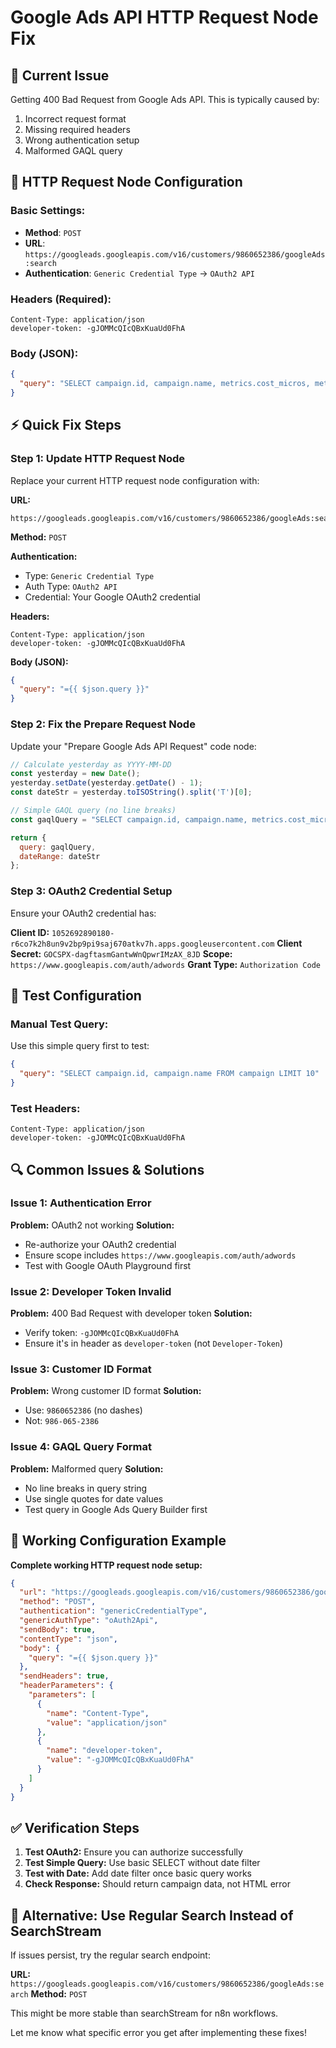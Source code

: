 # Google Ads API HTTP Request Node Fix

## 🚨 Current Issue
Getting 400 Bad Request from Google Ads API. This is typically caused by:
1. Incorrect request format
2. Missing required headers
3. Wrong authentication setup
4. Malformed GAQL query

## 🔧 HTTP Request Node Configuration

### **Basic Settings:**
- **Method**: `POST`
- **URL**: `https://googleads.googleapis.com/v16/customers/9860652386/googleAds:search`
- **Authentication**: `Generic Credential Type` → `OAuth2 API`

### **Headers (Required):**
```
Content-Type: application/json
developer-token: -gJOMMcQIcQBxKuaUd0FhA
```

### **Body (JSON):**
```json
{
  "query": "SELECT campaign.id, campaign.name, metrics.cost_micros, metrics.impressions, metrics.clicks, metrics.conversions, metrics.conversion_value_micros FROM campaign WHERE segments.date = 'YYYY-MM-DD' AND campaign.status = 'ENABLED'"
}
```

## ⚡ Quick Fix Steps

### **Step 1: Update HTTP Request Node**
Replace your current HTTP request node configuration with:

**URL:**
```
https://googleads.googleapis.com/v16/customers/9860652386/googleAds:search
```

**Method:** `POST`

**Authentication:** 
- Type: `Generic Credential Type`
- Auth Type: `OAuth2 API`
- Credential: Your Google OAuth2 credential

**Headers:**
```
Content-Type: application/json
developer-token: -gJOMMcQIcQBxKuaUd0FhA
```

**Body (JSON):**
```json
{
  "query": "={{ $json.query }}"
}
```

### **Step 2: Fix the Prepare Request Node**
Update your "Prepare Google Ads API Request" code node:

```javascript
// Calculate yesterday as YYYY-MM-DD
const yesterday = new Date();
yesterday.setDate(yesterday.getDate() - 1);
const dateStr = yesterday.toISOString().split('T')[0];

// Simple GAQL query (no line breaks)
const gaqlQuery = "SELECT campaign.id, campaign.name, metrics.cost_micros, metrics.impressions, metrics.clicks, metrics.conversions, metrics.conversion_value_micros FROM campaign WHERE segments.date = '" + dateStr + "' AND campaign.status = 'ENABLED'";

return {
  query: gaqlQuery,
  dateRange: dateStr
};
```

### **Step 3: OAuth2 Credential Setup**
Ensure your OAuth2 credential has:

**Client ID:** `1052692890180-r6co7k2h8un9v2bp9pi9saj670atkv7h.apps.googleusercontent.com`
**Client Secret:** `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`
**Scope:** `https://www.googleapis.com/auth/adwords`
**Grant Type:** `Authorization Code`

## 🧪 Test Configuration

### **Manual Test Query:**
Use this simple query first to test:

```json
{
  "query": "SELECT campaign.id, campaign.name FROM campaign LIMIT 10"
}
```

### **Test Headers:**
```
Content-Type: application/json
developer-token: -gJOMMcQIcQBxKuaUd0FhA
```

## 🔍 Common Issues & Solutions

### **Issue 1: Authentication Error**
**Problem:** OAuth2 not working
**Solution:** 
- Re-authorize your OAuth2 credential
- Ensure scope includes `https://www.googleapis.com/auth/adwords`
- Test with Google OAuth Playground first

### **Issue 2: Developer Token Invalid**
**Problem:** 400 Bad Request with developer token
**Solution:**
- Verify token: `-gJOMMcQIcQBxKuaUd0FhA`
- Ensure it's in header as `developer-token` (not `Developer-Token`)

### **Issue 3: Customer ID Format**
**Problem:** Wrong customer ID format
**Solution:**
- Use: `9860652386` (no dashes)
- Not: `986-065-2386`

### **Issue 4: GAQL Query Format**
**Problem:** Malformed query
**Solution:**
- No line breaks in query string
- Use single quotes for date values
- Test query in Google Ads Query Builder first

## 🎯 Working Configuration Example

**Complete working HTTP request node setup:**

```json
{
  "url": "https://googleads.googleapis.com/v16/customers/9860652386/googleAds:search",
  "method": "POST",
  "authentication": "genericCredentialType",
  "genericAuthType": "oAuth2Api",
  "sendBody": true,
  "contentType": "json",
  "body": {
    "query": "={{ $json.query }}"
  },
  "sendHeaders": true,
  "headerParameters": {
    "parameters": [
      {
        "name": "Content-Type",
        "value": "application/json"
      },
      {
        "name": "developer-token",
        "value": "-gJOMMcQIcQBxKuaUd0FhA"
      }
    ]
  }
}
```

## ✅ Verification Steps

1. **Test OAuth2:** Ensure you can authorize successfully
2. **Test Simple Query:** Use basic SELECT without date filter
3. **Test with Date:** Add date filter once basic query works
4. **Check Response:** Should return campaign data, not HTML error

## 🔄 Alternative: Use Regular Search Instead of SearchStream

If issues persist, try the regular search endpoint:

**URL:** `https://googleads.googleapis.com/v16/customers/9860652386/googleAds:search`
**Method:** `POST`

This might be more stable than searchStream for n8n workflows.

Let me know what specific error you get after implementing these fixes!